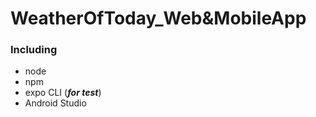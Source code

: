 # WeatherOfToday_Web&MobileApp
### Including
- node
- npm
- expo CLI (***for test***)
- Android Studio
